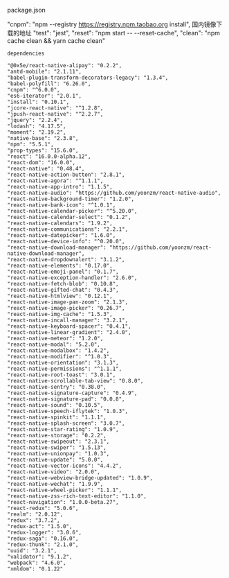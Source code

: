  package.json
 
 "cnpm": "npm --registry https://registry.npm.taobao.org install",  国内镜像下载的地址
    "test": "jest",
    "reset": "npm start -- --reset-cache", 
    "clean": "npm cache clean && yarn cache clean"
    
    
    dependencies
    
    "@0x5e/react-native-alipay": "0.2.2",
    "antd-mobile": "2.1.11",
    "babel-plugin-transform-decorators-legacy": "1.3.4",
    "babel-polyfill": "6.26.0",
    "cnpm": "^6.0.0",
    "es6-iterator": "2.0.1",
    "install": "0.10.1",
    "jcore-react-native": "^1.2.8",
    "jpush-react-native": "^2.2.7",
    "jquery": "2.2.4",
    "lodash": "4.17.5",
    "moment": "2.19.2",
    "native-base": "2.3.8",
    "npm": "5.5.1",
    "prop-types": "15.6.0",
    "react": "16.0.0-alpha.12",
    "react-dom": "16.0.0",
    "react-native": "0.48.4",
    "react-native-action-button": "2.8.1",
    "react-native-agora": "^1.1.1",
    "react-native-app-intro": "1.1.5",
    "react-native-audio": "https://github.com/yoonzm/react-native-audio",
    "react-native-background-timer": "1.2.0",
    "react-native-bank-icon": "^1.0.1",
    "react-native-calendar-picker": "^5.20.0",
    "react-native-calendar-select": "0.1.2",
    "react-native-calendars": "1.9.2",
    "react-native-communications": "2.2.1",
    "react-native-datepicker": "1.6.0",
    "react-native-device-info": "^0.20.0",
    "react-native-download-manager": "https://github.com/yoonzm/react-native-download-manager",
    "react-native-dropdownalert": "3.1.2",
    "react-native-elements": "0.17.0",
    "react-native-emoji-panel": "0.1.7",
    "react-native-exception-handler": "2.6.0",
    "react-native-fetch-blob": "0.10.8",
    "react-native-gifted-chat": "0.4.3",
    "react-native-htmlview": "0.12.1",
    "react-native-image-pan-zoom": "2.1.3",
    "react-native-image-picker": "0.26.7",
    "react-native-img-cache": "1.5.3",
    "react-native-incall-manager": "3.2.1",
    "react-native-keyboard-spacer": "0.4.1",
    "react-native-linear-gradient": "2.4.0",
    "react-native-meteor": "1.2.0",
    "react-native-modal": "5.2.0",
    "react-native-modalbox": "1.4.2",
    "react-native-modifier": "^1.0.3",
    "react-native-orientation": "3.1.3",
    "react-native-permissions": "^1.1.1",
    "react-native-root-toast": "3.0.1",
    "react-native-scrollable-tab-view": "0.8.0",
    "react-native-sentry": "0.38.0",
    "react-native-signature-capture": "0.4.9",
    "react-native-signature-pad": "0.0.8",
    "react-native-sound": "0.10.5",
    "react-native-speech-iflytek": "1.0.3",
    "react-native-spinkit": "1.1.1",
    "react-native-splash-screen": "3.0.7",
    "react-native-star-rating": "1.0.9",
    "react-native-storage": "0.2.2",
    "react-native-swipeout": "2.3.1",
    "react-native-swiper": "1.5.13",
    "react-native-unionpay": "1.0.3",
    "react-native-update": "5.0.0",
    "react-native-vector-icons": "4.4.2",
    "react-native-video": "2.0.0",
    "react-native-webview-bridge-updated": "1.0.9",
    "react-native-wechat": "1.9.9",
    "react-native-wheel-picker": "1.1.1",
    "react-native-zss-rich-text-editor": "1.1.0",
    "react-navigation": "1.0.0-beta.27",
    "react-redux": "5.0.6",
    "realm": "2.0.12",
    "redux": "3.7.2",
    "redux-act": "1.5.0",
    "redux-logger": "3.0.6",
    "redux-saga": "0.16.0",
    "redux-thunk": "2.1.0",
    "uuid": "3.2.1",
    "validator": "9.1.2",
    "webpack": "4.6.0",
    "xmldom": "0.1.22"
